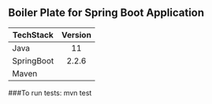 Boiler Plate for Spring Boot Application
-----------------------------------------


| TechStack        | Version       |
| -------------    |:-------------:|
| Java             | 11            |
| SpringBoot       | 2.2.6         |
| Maven            |               |


###To run tests:
    mvn test